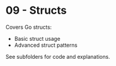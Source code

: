 # 09 - Structs

Covers Go structs:
- Basic struct usage
- Advanced struct patterns

See subfolders for code and explanations.
